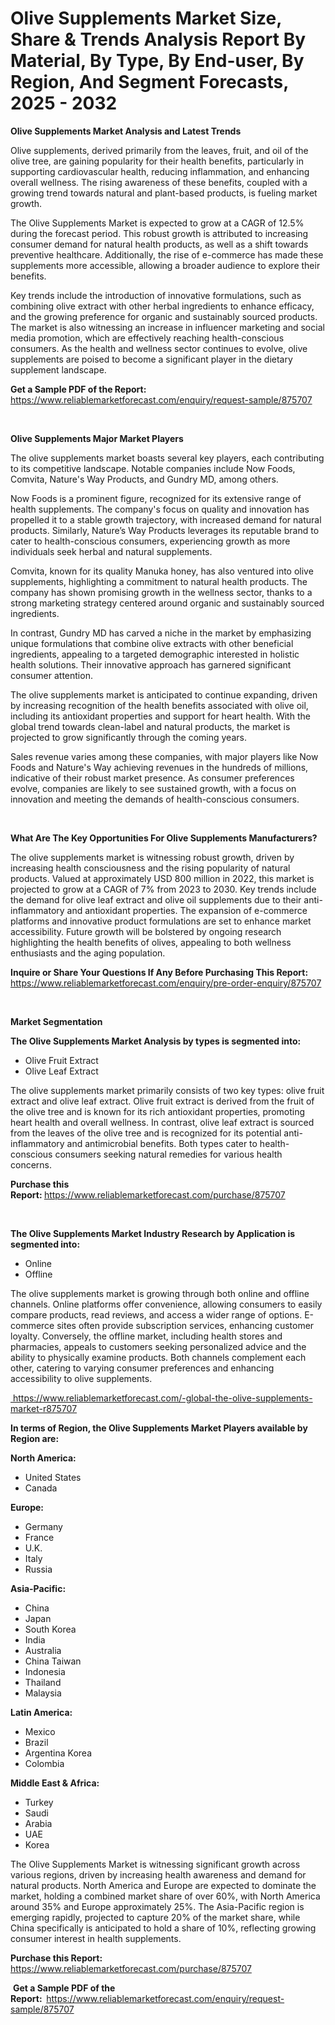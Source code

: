 <p><h1>Olive Supplements Market Size, Share & Trends Analysis Report By Material, By Type, By End-user, By Region, And Segment Forecasts, 2025 - 2032</h1></p><p><strong>Olive Supplements Market Analysis and Latest Trends</strong></p>
<p><p>Olive supplements, derived primarily from the leaves, fruit, and oil of the olive tree, are gaining popularity for their health benefits, particularly in supporting cardiovascular health, reducing inflammation, and enhancing overall wellness. The rising awareness of these benefits, coupled with a growing trend towards natural and plant-based products, is fueling market growth.</p><p>The Olive Supplements Market is expected to grow at a CAGR of 12.5% during the forecast period. This robust growth is attributed to increasing consumer demand for natural health products, as well as a shift towards preventive healthcare. Additionally, the rise of e-commerce has made these supplements more accessible, allowing a broader audience to explore their benefits. </p><p>Key trends include the introduction of innovative formulations, such as combining olive extract with other herbal ingredients to enhance efficacy, and the growing preference for organic and sustainably sourced products. The market is also witnessing an increase in influencer marketing and social media promotion, which are effectively reaching health-conscious consumers. As the health and wellness sector continues to evolve, olive supplements are poised to become a significant player in the dietary supplement landscape.</p></p>
<p><strong>Get a Sample PDF of the Report:&nbsp;</strong> <a href="https://www.reliablemarketforecast.com/enquiry/request-sample/875707?utm_campaign=1832&utm_medium=2&utm_source=Github&utm_content=ia&utm_term=19042025&utm_id=olive-supplements">https://www.reliablemarketforecast.com/enquiry/request-sample/875707</a></p>
<p>&nbsp;</p>
<p><strong>Olive Supplements Major Market Players</strong></p>
<p><p>The olive supplements market boasts several key players, each contributing to its competitive landscape. Notable companies include Now Foods, Comvita, Nature's Way Products, and Gundry MD, among others. </p><p>Now Foods is a prominent figure, recognized for its extensive range of health supplements. The company's focus on quality and innovation has propelled it to a stable growth trajectory, with increased demand for natural products. Similarly, Nature’s Way Products leverages its reputable brand to cater to health-conscious consumers, experiencing growth as more individuals seek herbal and natural supplements.</p><p>Comvita, known for its quality Manuka honey, has also ventured into olive supplements, highlighting a commitment to natural health products. The company has shown promising growth in the wellness sector, thanks to a strong marketing strategy centered around organic and sustainably sourced ingredients. </p><p>In contrast, Gundry MD has carved a niche in the market by emphasizing unique formulations that combine olive extracts with other beneficial ingredients, appealing to a targeted demographic interested in holistic health solutions. Their innovative approach has garnered significant consumer attention.</p><p>The olive supplements market is anticipated to continue expanding, driven by increasing recognition of the health benefits associated with olive oil, including its antioxidant properties and support for heart health. With the global trend towards clean-label and natural products, the market is projected to grow significantly through the coming years.</p><p>Sales revenue varies among these companies, with major players like Now Foods and Nature's Way achieving revenues in the hundreds of millions, indicative of their robust market presence. As consumer preferences evolve, companies are likely to see sustained growth, with a focus on innovation and meeting the demands of health-conscious consumers.</p></p>
<p>&nbsp;</p>
<p><strong>What Are The Key Opportunities For Olive Supplements Manufacturers?</strong></p>
<p><p>The olive supplements market is witnessing robust growth, driven by increasing health consciousness and the rising popularity of natural products. Valued at approximately USD 800 million in 2022, this market is projected to grow at a CAGR of 7% from 2023 to 2030. Key trends include the demand for olive leaf extract and olive oil supplements due to their anti-inflammatory and antioxidant properties. The expansion of e-commerce platforms and innovative product formulations are set to enhance market accessibility. Future growth will be bolstered by ongoing research highlighting the health benefits of olives, appealing to both wellness enthusiasts and the aging population.</p></p>
<p><strong>Inquire or Share Your Questions If Any Before Purchasing This Report:</strong> <a href="https://www.reliablemarketforecast.com/enquiry/pre-order-enquiry/875707?utm_campaign=1832&utm_medium=2&utm_source=Github&utm_content=ia&utm_term=19042025&utm_id=olive-supplements">https://www.reliablemarketforecast.com/enquiry/pre-order-enquiry/875707</a></p>
<p>&nbsp;</p>
<p><strong>Market Segmentation</strong></p>
<p><strong>The Olive Supplements Market Analysis by types is segmented into:</strong></p>
<p><ul><li>Olive Fruit Extract</li><li>Olive Leaf Extract</li></ul></p>
<p><p>The olive supplements market primarily consists of two key types: olive fruit extract and olive leaf extract. Olive fruit extract is derived from the fruit of the olive tree and is known for its rich antioxidant properties, promoting heart health and overall wellness. In contrast, olive leaf extract is sourced from the leaves of the olive tree and is recognized for its potential anti-inflammatory and antimicrobial benefits. Both types cater to health-conscious consumers seeking natural remedies for various health concerns.</p></p>
<p><strong>Purchase this Report:&nbsp;</strong><a href="https://www.reliablemarketforecast.com/purchase/875707?utm_campaign=1832&utm_medium=2&utm_source=Github&utm_content=ia&utm_term=19042025&utm_id=olive-supplements">https://www.reliablemarketforecast.com/purchase/875707</a></p>
<p>&nbsp;</p>
<p><strong>The Olive Supplements Market Industry Research by Application is segmented into:</strong></p>
<p><ul><li>Online</li><li>Offline</li></ul></p>
<p><p>The olive supplements market is growing through both online and offline channels. Online platforms offer convenience, allowing consumers to easily compare products, read reviews, and access a wider range of options. E-commerce sites often provide subscription services, enhancing customer loyalty. Conversely, the offline market, including health stores and pharmacies, appeals to customers seeking personalized advice and the ability to physically examine products. Both channels complement each other, catering to varying consumer preferences and enhancing accessibility to olive supplements.</p></p>
<p><a href="https://www.reliablemarketforecast.com/-global-the-olive-supplements-market-r875707?utm_campaign=1832&utm_medium=2&utm_source=Github&utm_content=ia&utm_term=19042025&utm_id=olive-supplements">&nbsp;https://www.reliablemarketforecast.com/-global-the-olive-supplements-market-r875707</a></p>
<p><strong>In terms of Region, the Olive Supplements Market Players available by Region are:</strong></p>
<p>
    <p> <strong> North America: </strong>
        <ul>
            <li>United States</li>
            <li>Canada</li>
        </ul>
        </p> 
    <p> <strong> Europe: </strong>
        <ul>
            <li>Germany</li>
            <li>France</li>
            <li>U.K.</li>
            <li>Italy</li>
            <li>Russia</li>
        </ul>
        </p> 
    <p> <strong> Asia-Pacific: </strong>
        <ul>
            <li>China</li>
            <li>Japan</li>
            <li>South Korea</li>
            <li>India</li>
            <li>Australia</li>
            <li>China Taiwan</li>
            <li>Indonesia</li>
            <li>Thailand</li>
            <li>Malaysia</li>
        </ul>
        </p> 
    <p> <strong> Latin America: </strong>
        <ul>
            <li>Mexico</li>
            <li>Brazil</li>
            <li>Argentina Korea</li>
            <li>Colombia</li>
        </ul>
        </p> 
    <p> <strong> Middle East & Africa: </strong>
        <ul>
            <li>Turkey</li>
            <li>Saudi</li>
            <li>Arabia</li>
            <li>UAE</li>
            <li>Korea</li>
        </ul>
    </p>
    </p>
<p><p>The Olive Supplements Market is witnessing significant growth across various regions, driven by increasing health awareness and demand for natural products. North America and Europe are expected to dominate the market, holding a combined market share of over 60%, with North America around 35% and Europe approximately 25%. The Asia-Pacific region is emerging rapidly, projected to capture 20% of the market share, while China specifically is anticipated to hold a share of 10%, reflecting growing consumer interest in health supplements.</p></p>
<p><strong>Purchase this Report: </strong><a href="https://www.reliablemarketforecast.com/purchase/875707?utm_campaign=1832&utm_medium=2&utm_source=Github&utm_content=ia&utm_term=19042025&utm_id=olive-supplements">https://www.reliablemarketforecast.com/purchase/875707</a></p>
<p>&nbsp;<strong>Get a Sample PDF of the Report:&nbsp;&nbsp;</strong><a href="https://www.reliablemarketforecast.com/enquiry/request-sample/875707?utm_campaign=1832&utm_medium=2&utm_source=Github&utm_content=ia&utm_term=19042025&utm_id=olive-supplements">https://www.reliablemarketforecast.com/enquiry/request-sample/875707</a></p>
<p><strong></strong></p>
<p><p></p><p></p><p></p></p>